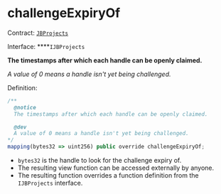 # challengeExpiryOf

Contract: [`JBProjects`](../)

Interface: ****`IJBProjects`

**The timestamps after which each handle can be openly claimed.** 

_A value of 0 means a handle isn't yet being challenged._

Definition:

```javascript
/** 
  @notice 
  The timestamps after which each handle can be openly claimed. 

  @dev
  A value of 0 means a handle isn't yet being challenged.
*/
mapping(bytes32 => uint256) public override challengeExpiryOf;
```

* `bytes32` is the handle to look for the challenge expiry of.
* The resulting view function can be accessed externally by anyone. 
* The resulting function overrides a function definition from the `IJBProjects` interface.




